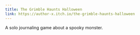 ```yaml
---
title: The Grimble Haunts Halloween
link: https://author-x.itch.io/the-grimble-haunts-halloween
---
```


A solo journaling game about a spooky monster.